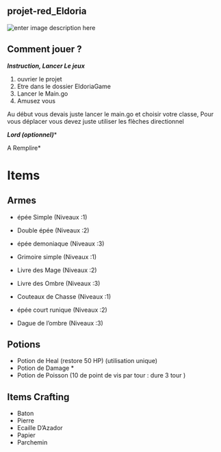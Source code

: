 ##  projet-red_Eldoria
![enter image description here](https://videos.openai.com/vg-assets/assets/task_01k4wjd6hwf5jtbssx5q50p3pf/1757600548_img_0.webp?st=2025-09-11T12:40:51Z&se=2025-09-17T13:40:51Z&sks=b&skt=2025-09-11T12:40:51Z&ske=2025-09-17T13:40:51Z&sktid=a48cca56-e6da-484e-a814-9c849652bcb3&skoid=b4ab33b8-2ad4-40af-8ed0-a2b350b6603c&skv=2019-02-02&sv=2018-11-09&sr=b&sp=r&spr=https,http&sig=/cm5kURRVbbOlOF32L5QajgNEF83KWzKVDMzEGiKf20=&az=oaivgprodscus)

## Comment jouer ? 

***Instruction, Lancer Le jeux***
 1. ouvrier le projet 
 2. Etre dans le dossier EldoriaGame 
 3. Lancer le Main.go 
 4. Amusez vous 
 
Au début vous devais juste lancer le main.go et choisir votre classe, 
Pour vous déplacer vous devez juste utiliser les flèches directionnel 

***Lord (optionnel)****

A Remplire* 



# Items

## Armes

-   épée Simple (Niveaux :1)
    
-   Double épée (Niveaux :2)
    
-   épée demoniaque (Niveaux :3)
    
-   Grimoire simple (Niveaux :1)
    
-   Livre des Mage (Niveaux :2)
    
-   Livre des Ombre (Niveaux :3)
    
-   Couteaux de Chasse (Niveaux :1)
    
-   épée court runique (Niveaux :2)
    
-   Dague de l’ombre (Niveaux :3)

## Potions

-   Potion de Heal (restore 50 HP) (utilisation unique)
-   Potion de Damage *
-   Potion de Poisson (10 de point de vis par tour : dure 3 tour )

## Items Crafting

-   Baton
-   Pierre
-   Ecaille D’Azador
-   Papier
-   Parchemin